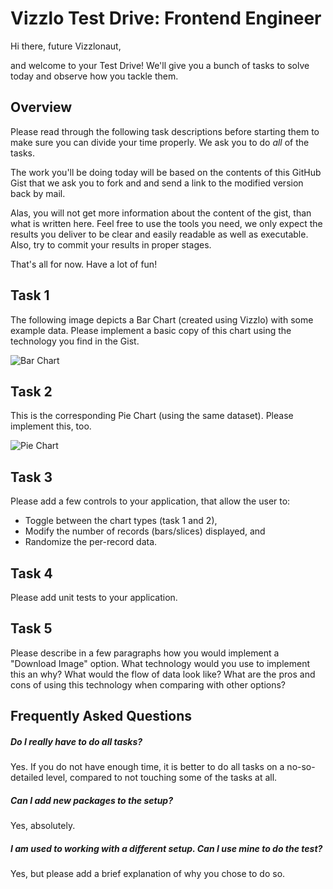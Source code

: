 # Vizzlo Test Drive: Frontend Engineer

Hi there, future Vizzlonaut,

and welcome to your Test Drive! We'll give you a bunch of tasks to solve today
and observe how you tackle them.

## Overview

Please read through the following task descriptions before starting them to make
sure you can divide your time properly. We ask you to do _all_ of the tasks.

The work you'll be doing today will be based on the contents of this GitHub Gist
that we ask you to fork and and send a link to the modified version back by
mail.

Alas, you will not get more information about the content of the gist, than what
is written here. Feel free to use the tools you need, we only expect the results
you deliver to be clear and easily readable as well as executable. Also, try to
commit your results in proper stages.

That's all for now. Have a lot of fun!

## Task 1

The following image depicts a Bar Chart (created using Vizzlo) with some example
data. Please implement a basic copy of this chart using the technology you find
in the Gist.

![Bar Chart](https://gist.githubusercontent.com/roblillack/a69cafb8f44936933e424ec752fde466/raw/bar-chart.png)

## Task 2

This is the corresponding Pie Chart (using the same dataset). Please implement
this, too.

![Pie Chart](https://gist.githubusercontent.com/roblillack/a69cafb8f44936933e424ec752fde466/raw/pie-chart.png)

## Task 3

Please add a few controls to your application, that allow the user to:

* Toggle between the chart types (task 1 and 2),
* Modify the number of records (bars/slices) displayed, and
* Randomize the per-record data.

## Task 4

Please add unit tests to your application.

## Task 5

Please describe in a few paragraphs how you would implement a "Download Image"
option. What technology would you use to implement this an why? What would the
flow of data look like? What are the pros and cons of using this technology when
comparing with other options?

## Frequently Asked Questions

##### Do I really have to do all tasks?

Yes. If you do not have enough time, it is better to do all tasks on a
no-so-detailed level, compared to not touching some of the tasks at all.

##### Can I add new packages to the setup?

Yes, absolutely.

##### I am used to working with a different setup. Can I use mine to do the test?

Yes, but please add a brief explanation of why you chose to do so.
